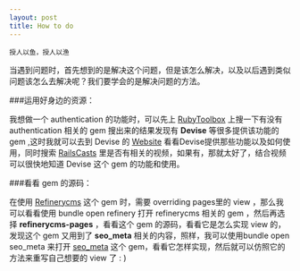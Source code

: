 ```yaml
---
layout: post
title: How to do
---
```



	授人以鱼，授人以渔

当遇到问题时，首先想到的是解决这个问题，但是该怎么解决，以及以后遇到类似问题该怎么去解决呢？我们要学会的是解决问题的方法。

  <!--break-->

###运用好身边的资源：

我想做一个 authentication 的功能时，可以先上 [RubyToolbox](https://www.ruby-toolbox.com)  上搜一下有没有 authentication 相关的 gem
搜出来的结果发现有 **Devise** 等很多提供该功能的 gem ,这时我就可以去到 Devise 的 [Website](https://github.com/plataformatec/devise) 看看Devise提供那些功能以及如何使用，同时搜索 [RailsCasts](http://railscasts.com/) 里是否有相关的视频，如果有，那就太好了，结合视频可以很快地知道 Devise 这个 gem 的功能和使用。

###看看 gem 的源码：

在使用 [Refinerycms](http://refinerycms.com/) 这个 gem 时，需要 overriding  pages里的 view ，那么我可以看看使用 bundle open refinery 打开 refinerycms 相关的 gem ，然后再选择 **refinerycms-pages** ，看看这个 gem 的源码，看看它是怎么实现 view 的，发现这个 gem 又用到了 **seo_meta** 相关的内容，照样，我可以使用bundle open seo_meta 来打开 [seo_meta](https://github.com/parndt/seo_meta) 这个 gem，看看它怎样实现，然后就可以仿照它的方法来重写自己想要的 view 了 : )
